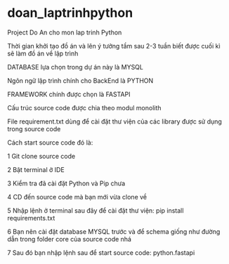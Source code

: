# doan_laptrinhpython
Project Do An cho mon lap trinh Python 

Thời gian khởi tạo đồ án và lên ý tưởng tầm sau 2-3 tuần biết được cuối kì sẽ làm đồ án về lập trình

DATABASE lựa chọn trong dự án này là MYSQL

Ngôn ngữ lập trình chính cho BackEnd là PYTHON

FRAMEWORK chính được chọn là FASTAPI

Cấu trúc source code được chia theo modul monolith


File requirement.txt dùng để cài đặt thư viện của các library được sử dụng trong source code 


Cách start source code đó là:

1 Git clone source code

2 Bật terminal ở IDE 

3 Kiểm tra đã cài đặt Python và Pip chưa

4 CD đến source code mà bạn mới vừa clone về

5 Nhập lệnh ở terminal sau đây để cài đặt thư viện: pip install requirements.txt

6 Bạn nên cài đặt database MYSQL trước và để schema giống như đường dẫn trong folder core của source code nhá

7 Sau đó bạn nhập lệnh sau để start source code: python.fastapi
